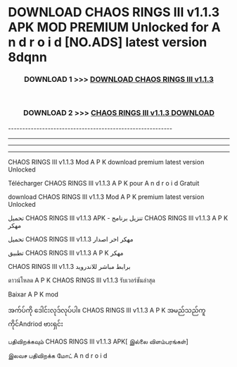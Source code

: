 # DOWNLOAD CHAOS RINGS III v1.1.3  APK MOD PREMIUM Unlocked for A n d r o i d [NO.ADS] latest version 8dqnn 



<div align="center">

<h3>DOWNLOAD 1 >>> <a href="https://getmod2.web.app/?judul=CHAOS RINGS III v1.1.3 ">DOWNLOAD CHAOS RINGS III v1.1.3 </a></h3><br>

<h3>DOWNLOAD 2 >>> <a href="https://getmod2.web.app/?judul=CHAOS RINGS III v1.1.3 ">CHAOS RINGS III v1.1.3  DOWNLOAD </a></h3>

</div>
----------------------------------------------------------

----------------------------------------------------------

----------------------------------------------------------

----------------------------------------------------------

CHAOS RINGS III v1.1.3  Mod A P K download premium latest version Unlocked

Télécharger CHAOS RINGS III v1.1.3  A P K pour A n d r o i d Gratuit

download CHAOS RINGS III v1.1.3  Mod A P K premium latest version Unlocked

تحميل CHAOS RINGS III v1.1.3  APK - تنزيل برنامج CHAOS RINGS III v1.1.3  A P K مهكر

تحميل CHAOS RINGS III v1.1.3  مهكر اخر اصدار

تطبيق CHAOS RINGS III v1.1.3  A P K مهكر

CHAOS RINGS III v1.1.3  برابط مباشر للاندرويد

ดาวน์โหลด A P K CHAOS RINGS III v1.1.3  รับเวอร์ชันล่าสุด

Baixar A P K mod

အက်ပ်ကို ဒေါင်းလုဒ်လုပ်ပါ။ CHAOS RINGS III v1.1.3  A P K အမည်သည်ကူကိုင်Andriod ဗားရှင်း

பதிவிறக்கவும் CHAOS RINGS III v1.1.3  APK[ இல்லை விளம்பரங்கள்] 
 
இலவச பதிவிறக்க மோட் A n d r o i d



